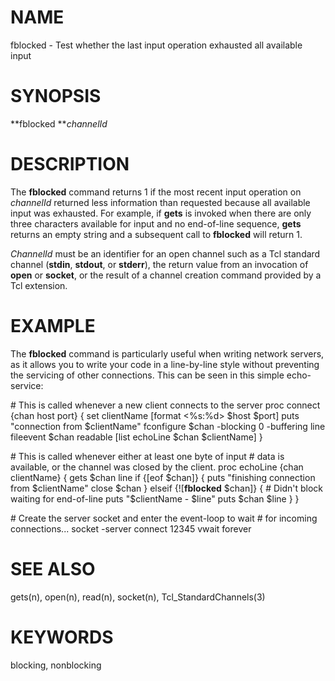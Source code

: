 # NAME

fblocked - Test whether the last input operation exhausted all available
input

# SYNOPSIS

**fblocked ***channelId*

# DESCRIPTION

The **fblocked** command returns 1 if the most recent input operation on
*channelId* returned less information than requested because all
available input was exhausted. For example, if **gets** is invoked when
there are only three characters available for input and no end-of-line
sequence, **gets** returns an empty string and a subsequent call to
**fblocked** will return 1.

*ChannelId* must be an identifier for an open channel such as a Tcl
standard channel (**stdin**, **stdout**, or **stderr**), the return
value from an invocation of **open** or **socket**, or the result of a
channel creation command provided by a Tcl extension.

# EXAMPLE

The **fblocked** command is particularly useful when writing network
servers, as it allows you to write your code in a line-by-line style
without preventing the servicing of other connections. This can be seen
in this simple echo-service:

\# This is called whenever a new client connects to the server proc
connect {chan host port} { set clientName \[format \<%s:%d\> \$host
\$port\] puts \"connection from \$clientName\" fconfigure \$chan
-blocking 0 -buffering line fileevent \$chan readable \[list echoLine
\$chan \$clientName\] }

\# This is called whenever either at least one byte of input \# data is
available, or the channel was closed by the client. proc echoLine {chan
clientName} { gets \$chan line if {\[eof \$chan\]} { puts \"finishing
connection from \$clientName\" close \$chan } elseif {\![**fblocked**
\$chan\]} { \# Didn\'t block waiting for end-of-line puts
\"\$clientName - \$line\" puts \$chan \$line } }

\# Create the server socket and enter the event-loop to wait \# for
incoming connections\... socket -server connect 12345 vwait forever

# SEE ALSO

gets(n), open(n), read(n), socket(n), Tcl_StandardChannels(3)

# KEYWORDS

blocking, nonblocking
